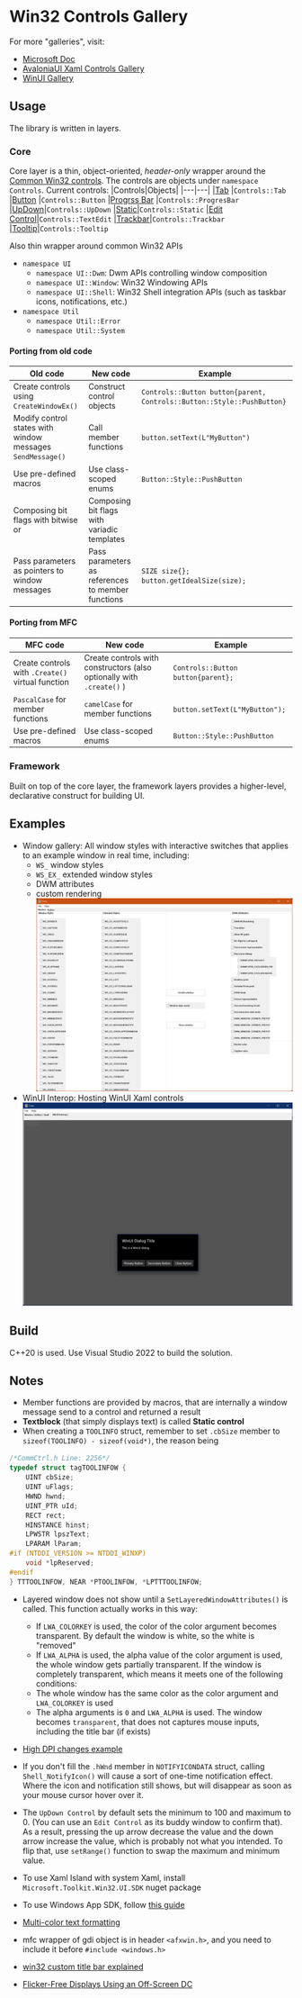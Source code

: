 # Win32 Controls Gallery

For more "galleries", visit:
- [Microsoft Doc](https://docs.microsoft.com/en-us/windows/win32/controls/individual-control-info)
- [AvaloniaUI Xaml Controls Gallery](https://github.com/AvaloniaUI/XamlControlsGallery)
- [WinUI Gallery](https://github.com/microsoft/WinUI-Gallery)

## Usage
The library is written in layers.

### Core
Core layer is a thin, object-oriented, *header-only* wrapper around the [Common Win32 controls](https://docs.microsoft.com/en-us/windows/win32/controls/window-controls).
The controls are objects under `namespace Controls`. 
Current controls:
|Controls|Objects|
|---|---|
|[Tab](https://docs.microsoft.com/en-us/windows/win32/controls/tab-control-reference) |`Controls::Tab`
|[Button](https://docs.microsoft.com/en-us/windows/win32/controls/buttons) |`Controls::Button`
|[Progrss Bar](https://docs.microsoft.com/en-us/windows/win32/controls/progress-bar-control-reference) |`Controls::ProgresBar`
|[UpDown](https://docs.microsoft.com/en-us/windows/win32/controls/up-down-controls)|`Controls::UpDown`
|[Static](https://docs.microsoft.com/en-us/windows/win32/controls/static-controls)|`Controls::Static`
|[Edit Control](https://docs.microsoft.com/en-us/windows/win32/controls/edit-controls)|`Controls::TextEdit`
|[Trackbar](https://docs.microsoft.com/en-us/windows/win32/controls/trackbar-control-reference)|`Controls::Trackbar`
|[Tooltip](https://docs.microsoft.com/en-us/windows/win32/controls/tooltip-control-reference)|`Controls::Tooltip`

Also thin wrapper around common Win32 APIs
- `namespace UI`
    + `namespace UI::Dwm`: Dwm APIs controlling window composition
    + `namespace UI::Window`: Win32 Windowing APIs
    + `namespace UI::Shell`: Win32 Shell integration APIs (such as taskbar icons, notifications, etc.)
- `namespace Util`
    + `namespace Util::Error`
    + `namespace Util::System`

#### Porting from old code
| Old code | New code| Example
|---|---|---|
|Create controls using `CreateWindowEx()`|Construct control objects| `Controls::Button button{parent, Controls::Button::Style::PushButton}`
|Modify control states with window messages `SendMessage()`|Call member functions|`button.setText(L"MyButton")`
|Use pre-defined macros| Use class-scoped enums | `Button::Style::PushButton`
|Composing bit flags with bitwise or  | Composing bit flags with variadic templates | 
|Pass parameters as pointers to window messages | Pass parameters as references to member functions | `SIZE size{}; button.getIdealSize(size);`

#### Porting from MFC
|MFC code | New code | Example
|---|---|---|
|Create controls with `.Create()` virtual function | Create controls with constructors (also optionally with `.create()` ) | `Controls::Button button{parent};`
|`PascalCase` for member functions | `camelCase` for member functions | `button.setText(L"MyButton");`
|Use pre-defined macros | Use class-scoped enums | `Button::Style::PushButton`



### Framework
Built on top of the core layer, the framework layers provides a higher-level, declarative construct for building UI.


## Examples
- Window gallery: All window styles with interactive switches that applies to an example window in real time, including:
  + `WS_` window styles
  + `WS_EX_` extended window styles
  + DWM attributes
  + custom rendering
![](assets/Window.png)
- WinUI Interop: Hosting WinUI Xaml controls
![](assets/WinUIInterop.png)

## Build
C++20 is used. Use Visual Studio 2022 to build the solution.

## Notes
- Member functions are provided by macros, that are internally a window message send to a control and returned a result
- **Textblock** (that simply displays text) is called **Static control**
- When creating a `TOOLINFO` struct, remember to set `.cbSize` member to `sizeof(TOOLINFO) - sizeof(void*)`, the
  reason being
```cpp
/*CommCtrl.h Line: 2256*/
typedef struct tagTOOLINFOW {
    UINT cbSize;
    UINT uFlags;
    HWND hwnd;
    UINT_PTR uId;
    RECT rect;
    HINSTANCE hinst;
    LPWSTR lpszText;
    LPARAM lParam;
#if (NTDDI_VERSION >= NTDDI_WINXP)
    void *lpReserved;
#endif
} TTTOOLINFOW, NEAR *PTOOLINFOW, *LPTTTOOLINFOW;
```
- Layered window does not show until a `SetLayeredWindowAttributes()` is called. 
  This function actually works in this way:
    + If `LWA_COLORKEY` is used, the color of the color argument becomes transparent.
	  By default the window is white, so the white is "removed"
	+ If `LWA_ALPHA` is used, the alpha value of the color argument is used, the whole window gets partially transparent.
	If the window is completely transparent, which means it meets one of the following conditions:
	+ The whole window has the same color as the color argument and `LWA_COLORKEY` is used
	+ The alpha arguments is `0` and `LWA_ALPHA` is used.
	The window becomes `transparent`, that does not captures mouse inputs, including the title bar (if exists)
- [High DPI changes example](https://github.com/microsoft/Windows-classic-samples/blob/main/Samples/DPIAwarenessPerWindow/client/DpiAwarenessContext.cpp)
- If you don't fill the `.hWnd` member in `NOTIFYICONDATA` struct, calling `Shell_NotifyIcon()` will cause a sort of one-time notification effect.
 Where the icon and notification still shows, but will disappear as soon as your mouse cursor hover over it.

 - The `UpDown Control` by default sets the minimum to 100 and maximum to 0. (You can use an `Edit Control` as its buddy window to confirm that).
As a result, pressing the up arrow decrease the value and the down arrow increase the value, which is probably not what you intended.
To flip that, use `setRange()` function to swap the maximum and minimum value.
- To use Xaml Island with system Xaml, install `Microsoft.Toolkit.Win32.UI.SDK` nuget package
- To use Windows App SDK, follow [this guide](https://docs.microsoft.com/en-us/windows/apps/windows-app-sdk/use-windows-app-sdk-in-existing-project)
- [Multi-color text formatting](https://www.codeproject.com/Articles/12093/Using-RichEditCtrl-to-Display-Formatted-Logs)
- mfc wrapper of gdi object is in header `<afxwin.h>`, and you need to include it before `#include <windows.h>`
- [win32 custom title bar explained](https://kubyshkin.name/posts/win32-window-custom-title-bar-caption/)
- [Flicker-Free Displays Using an Off-Screen DC](https://docs.microsoft.com/en-us/previous-versions/ms969905(v=msdn.10)?redirectedfrom=MSDN)